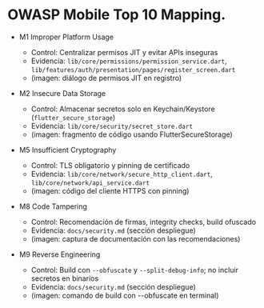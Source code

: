 ﻿# OWASP Mobile Top 10 Mapping.

- M1 Improper Platform Usage
  - Control: Centralizar permisos JIT y evitar APIs inseguras
  - Evidencia: `lib/core/permissions/permission_service.dart`, `lib/features/auth/presentation/pages/register_screen.dart`
  - (imagen: diálogo de permisos JIT en registro)

- M2 Insecure Data Storage
  - Control: Almacenar secretos solo en Keychain/Keystore (`flutter_secure_storage`)
  - Evidencia: `lib/core/security/secret_store.dart`
  - (imagen: fragmento de código usando FlutterSecureStorage)

- M5 Insufficient Cryptography
  - Control: TLS obligatorio y pinning de certificado
  - Evidencia: `lib/core/network/secure_http_client.dart`, `lib/core/network/api_service.dart`
  - (imagen: código del cliente HTTPS con pinning)

- M8 Code Tampering
  - Control: Recomendación de firmas, integrity checks, build ofuscado
  - Evidencia: `docs/security.md` (sección despliegue)
  - (imagen: captura de documentación con las recomendaciones)

- M9 Reverse Engineering
  - Control: Build con `--obfuscate` y `--split-debug-info`; no incluir secretos en binarios
  - Evidencia: `docs/security.md` (sección despliegue)
  - (imagen: comando de build con --obfuscate en terminal)
